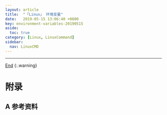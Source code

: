 ```yaml
---
layout: article
title:  "「Linux」 环境变量"
date:   2019-05-15 13:06:40 +0800
key: environment-variables-20190515
aside:
  toc: true
category: [Linux, LinuxCommand]
sidebar:
  nav: LinuxCMD
---
```


<!--more-->




-------------------  
 [End]()
{:.warning}  


# 附录
## A 参考资料
